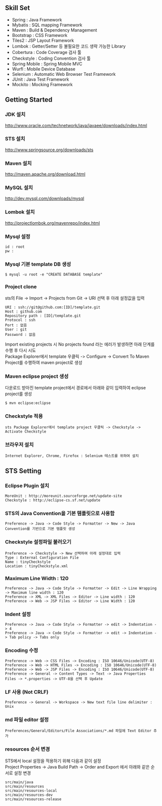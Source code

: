 Skill Set
---------
 - Spring : Java Framework
 - Mybatis : SQL mapping Framework
 - Maven : Build & Dependency Management
 - Bootstrap : CSS Framework
 - Tiles2 : JSP Layout Framework
 - Lombok : Getter/Setter 등 불필요한 코드 생략 가능한 Library
 - Cobertura : Code Coverage 검사 툴
 - Checkstyle : Coding Convention 검사 툴
 - Spring Mobile : Spring Mobile MVC
 - Wurfl : Mobile Device Database
 - Selenium : Automatic Web Browser Test Framework
 - JUnit : Java Test Framework
 - Mockito : Mocking Framework
 
 
Getting Started
---------------
### JDK 설치 ###
http://www.oracle.com/technetwork/java/javaee/downloads/index.html

### STS 설치 ###
http://www.springsource.org/downloads/sts
 
### Maven 설치 ###
http://maven.apache.org/download.html

### MySQL 설치 ###
http://dev.mysql.com/downloads/mysql

### Lombok 설치 ###
http://projectlombok.org/mavenrepo/index.html

### Mysql 설정 ###
	id : root  
	pw :

### Mysql 기본 template DB 생성 ###
	$ mysql -u root -e "CREATE DATABASE template"

### Project clone ###
sts의 File -> Import -> Projects from Git -> URI 선택 후 아래 설정값을 입력  

	URI : ssh://git@github.com:[ID]/template.git
	Host : github.com
	Repository path : [ID]/template.git
	Protocol : ssh
	Port : 없음
	User : git
	Password : 없음

Import existing projects 시 No projects found 라는 에러가 발생하면 아래 단계를 수행 후 다시 시도  
Package Explorer에서 template 우클릭 -> Configure -> Convert To Maven Project를 수행하여 maven project로 생성  

### Maven eclipse project 생성 ###
다운로드 받아진 template project에서 경로에서 아래와 같이 입력하여 eclipse project를 생성  

	$ mvn eclipse:eclipse

### Checkstyle 적용 ###
 	sts Package Explorer에서 template project 우클릭 -> Checkstyle -> Activate Checkstyle
 		
### 브라우저 설치 ###
	Internet Explorer, Chrome, Firefox : Selenium 테스트를 위하여 설치

STS Setting
-------------------
### Eclipse Plugin 설치 ###
	MoreUnit : http://moreunit.sourceforge.net/update-site
	Checkstyle : http://eclipse-cs.sf.net/update

### STS의 Java Convention을 기본 템플릿으로 사용함 ###
	Preference -> Java -> Code Style -> Formatter -> New -> Java Convention를 기반으로 기본 템플릿 생성

### Checkstyle 설정파일 불러오기 ###
	Preference -> Checkstyle -> New 선택하여 아래 설정대로 입력
	Type : External Configuration File
	Name : tinyCheckstyle
	Location : tinyCheckstyle.xml

### Maximum Line Width : 120 ###
	Preference -> Java -> Code Style -> Formatter -> Edit -> Line Wrapping -> Maximum line width : 120
	Preference -> XML -> XML Files -> Editor -> Line width : 120
	Preference -> Web -> JSP Files -> Editor -> Line Width : 120 

### Indent 설정 ###
	Preference -> Java -> Code Style -> Formatter -> edit -> Indentation -> 4
	Preference -> Java -> Code Style -> Formatter -> edit -> Indentation -> Tab policy -> Tabs only

### Encoding 수정 ###
	Preference -> Web -> CSS Files -> Encoding : ISO 10646/Unicode(UTF-8)
	Preference -> Web -> HTML Files -> Encoding : ISO 10646/Unicode(UTF-8)
	Preference -> Web -> JSP Files -> Encoding : ISO 10646/Unicode(UTF-8)
	Preference -> General -> Content Types -> Text -> Java Properties Files -> *.properties -> UTF-8을 선택 후 Update
	
### LF 사용 (Not CRLF) ###
	Preference -> General -> Workspace -> New text file line delimiter : Unix

### md 파일 editor 설정 ###
	Preferences/General/Editors/File Associations/*.md 파일에 Text Editor 추가

### resources 순서 변경 ###
STS에서 local 설정을 적용하기 위해 다음과 같이 설정  
Project Properties -> Java Build Path -> Order and Export 에서 아래와 같은 순서로 설정 변경  
 	
	src/main/java
	src/main/resources
	src/main/resources-local
	src/main/resources-dev
	src/main/resources-release